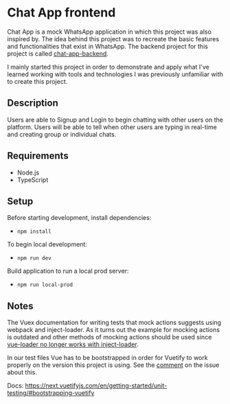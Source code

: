 # Chat App frontend
Chat App is a mock WhatsApp application in which this project was also inspired by. The idea behind this project was to
recreate the basic features and functionalities that exist in WhatsApp. The backend project for this project is called
[chat-app-backend](https://github.com/AbrahamLara/chat-app-backend).

I mainly started this project in order to demonstrate and apply what I've learned working with tools and technologies
I was previously unfamiliar with to create this project.

## Description
Users are able to Signup and Login to begin chatting with other users on the platform. Users will be able to tell when
other users are typing in real-time and creating group or individual chats.

## Requirements
- Node.js
- TypeScript

## Setup
Before starting development, install dependencies:
* `npm install`

To begin local development:
* `npm run dev`

Build application to run a local prod server:
* `npm run local-prod`

## Notes

The Vuex documentation for writing tests that mock actions suggests using webpack and inject-loader. As it turns out the
example for mocking actions is outdated and other methods of mocking actions should be used since
[vue-loader no longer works with inject-loader](https://github.com/vuejs/vue-cli/issues/947#issuecomment-370796856).

In our test files Vue has to be bootstrapped in order for Vuetify to work properly on the version this project is using.
See the [comment](https://github.com/vuetifyjs/vuetify/issues/4964#issuecomment-500574050) on the issue about this.

Docs: https://next.vuetifyjs.com/en/getting-started/unit-testing/#bootstrapping-vuetify
